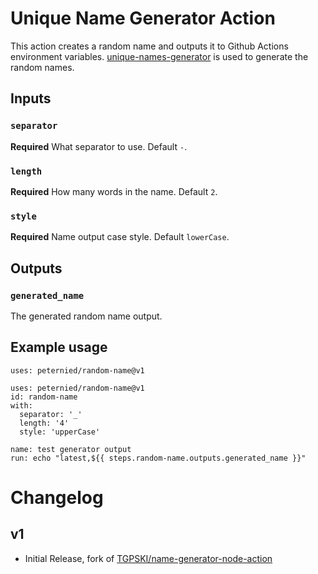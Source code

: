 # Unique Name Generator Action

This action creates a random name and outputs it to Github Actions environment variables. [unique-names-generator](https://github.com/andreasonny83/unique-names-generator) is used to generate the random names.

## Inputs

### `separator`

**Required** What separator to use. Default `-`.

### `length`

**Required** How many words in the name. Default `2`.

### `style`

**Required** Name output case style. Default `lowerCase`.

## Outputs

### `generated_name`

The generated random name output.

## Example usage

```
uses: peternied/random-name@v1
```

```
uses: peternied/random-name@v1
id: random-name
with:
  separator: '_'
  length: '4'
  style: 'upperCase'

name: test generator output
run: echo "latest,${{ steps.random-name.outputs.generated_name }}"
```

# Changelog

## v1
- Initial Release, fork of [TGPSKI/name-generator-node-action](https://github.com/TGPSKI/name-generator-node-action)
